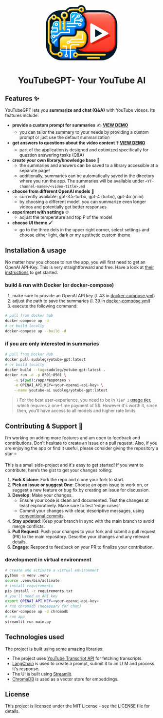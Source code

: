 <p align="center">
  <img src=".assets/yt-summarizer-logo.png" alt="Logo" width="250">
</p>

<h1 align="center">YouTubeGPT- Your YouTube AI</h1>

## Features :sparkles:

YouTubeGPT lets you **summarize and chat (Q&A)** with YouTube videos. Its features include:

- **provide a custom prompt for summaries** :writing_hand: [**VIEW DEMO**](https://youtu.be/rJqx3qvebws)
  - you can tailor the summary to your needs by providing a custom prompt or just use the default summarization
- **get answers to questions about the video content** :question: [**VIEW DEMO**](https://youtu.be/rI8NogvHplE)
  - part of the application is designed and optimized specifically for question answering tasks (Q&A)
- **create your own library/knowledge base** :open_file_folder:
  - the summaries and answers can be saved to a library accessible at a separate page!
  - additionally, summaries can be automatically saved in the directory where you run the app. The summaries will be available under `<YT-channel-name>/<video-title>.md`
- **choose from different OpenAI models** :robot:
  - currently available: gpt-3.5-turbo, gpt-4 (turbo), gpt-4o (mini)
  - by choosing a different model, you can summarize even longer videos and potentially get better responses
- **experiment with settings** :gear:
  - adjust the temperature and top P of the model
- **choose UI theme** :paintbrush:
  - go to the three dots in the upper right corner, select settings and choose either light, dark or my aesthetic custom theme

## Installation & usage

No matter how you choose to run the app, you will first need to get an OpenAI API-Key. This is very straightforward and free. Have a look at [their instructions](https://platform.openai.com/docs/quickstart/account-setup) to get started.  

### build & run with Docker (or docker-compose)

1. make sure to provide an OpenAI API key (l. 43 in [docker-compose.yml](docker-compose.yml))
2. adjust the path to save the summaries (l. 39 in [docker-compose.yml](docker-compose.yml))
3. execute the following command:

```bash
# pull from docker hub
docker-compose up -d
# or build locally
docker-compose up --build -d
```

### if you are only interested in summaries

```bash
# pull from Docker Hub
docker pull sudoleg/yotube-gpt:latest
# or build locally
docker build --tag=sudoleg/yotube-gpt:latest .
docker run -d -p 8501:8501 \
    -v $(pwd):/app/responses \
    -e OPENAI_API_KEY=<your-openai-api-key> \
    --name youtube-ai sudoleg/yotube-gpt:latest
```

> :information_source: For the best user-experience, you need to be in `Tier 1` [usage tier](https://platform.openai.com/docs/guides/rate-limits/usage-tiers), which requires a one-time payment of 5$. However it's worth it, since then, you'll have access to all models and higher rate limits.

## Contributing & Support :handshake:

I’m working on adding more features and am open to feedback and contributions. Don't hesitate to create an issue or a pull request. Also, if you are enjoying the app or find it useful, please consider giving the repository a star :star:

This is a small side-project and it's easy to get started! If you want to contribute, here’s the gist to get your changes rolling:

1. **Fork & clone**: Fork the repo and clone your fork to start.
2. **Pick an issue or suggest One**: Choose an open issue to work on, or suggest a new feature or bug fix by creating an issue for discussion.
3. **Develop**: Make your changes.
   - Ensure your code is clean and documented. Test the changes at least exploratively. Make sure to test 'edge cases'.
   - Commit your changes with clear, descriptive messages, using [conventional commits](https://www.conventionalcommits.org/en/v1.0.0/).
4. **Stay updated**: Keep your branch in sync with the main branch to avoid merge conflicts.
5. **Pull Request**: Push your changes to your fork and submit a pull request (PR) to the main repository. Describe your changes and any relevant details.
6. **Engage**: Respond to feedback on your PR to finalize your contribution.

### development in virtual environment

```bash
# create and activate a virtual environment
python -m venv .venv
source .venv/bin/activate
# install requirements
pip install -r requirements.txt
# you'll need an API key
export OPENAI_API_KEY=<your-openai-api-key>
# run chromadb (necessary for chat)
docker-compose up -d chromadb
# run app
streamlit run main.py
```

## Technologies used

The project is built using some amazing libraries:

- The project uses [YouTube Transcript API](https://github.com/jdepoix/youtube-transcript-api) for fetching transcripts.
- [LangChain](https://github.com/langchain-ai/langchain) is used to create a prompt, submit it to an LLM and process it's response.
- The UI is built using [Streamlit](https://github.com/streamlit/streamlit).
- [ChromaDB](https://docs.trychroma.com/) is used as a vector store for embeddings.

## License

This project is licensed under the MIT License - see the [LICENSE](./LICENSE) file for details.
